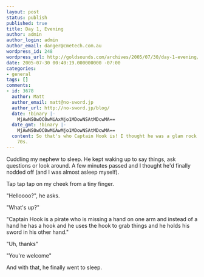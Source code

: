```yaml
---
layout: post
status: publish
published: true
title: Day 1, Evening
author: admin
author_login: admin
author_email: danger@cmetech.com.au
wordpress_id: 248
wordpress_url: http://goldsounds.com/archives/2005/07/30/day-1-evening/
date: 2005-07-30 00:40:19.000000000 -07:00
categories:
- general
tags: []
comments:
- id: 3678
  author: Matt
  author_email: matt@no-sword.jp
  author_url: http://no-sword.jp/blog/
  date: !binary |-
    MjAwNS0wOC0wMiAxMjo1MDowNSAtMDcwMA==
  date_gmt: !binary |-
    MjAwNS0wOC0wMiAwMjo1MDowNSAtMDcwMA==
  content: So that's who Captain Hook is! I thought he was a glam rock band from the
    70s.
---
```

Cuddling my nephew to sleep. He kept waking up to say things, ask questions or look around. A few minutes passed and I thought he'd finally nodded off (and I was almost asleep myself).

Tap tap tap on my cheek from a tiny finger.

"Helloooo?", he asks.

"What's up?"

"Captain Hook is a pirate who is missing a hand on one arm and instead of a hand he has a hook and he uses the hook to grab things and he holds his sword in his other hand."

"Uh, thanks"

"You're welcome"

And with that, he finally went to sleep.
